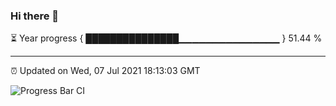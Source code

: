 ### Hi there 👋

⏳ Year progress { ███████████████▁▁▁▁▁▁▁▁▁▁▁▁▁▁▁ } 51.44 %

---

⏰ Updated on Wed, 07 Jul 2021 18:13:03 GMT

![Progress Bar CI](https://github.com/liununu/liununu/workflows/Progress%20Bar%20CI/badge.svg)
